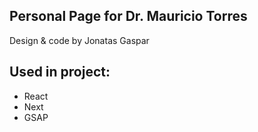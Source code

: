 ## Personal Page for Dr. Mauricio Torres

Design & code by Jonatas Gaspar

## Used in project:

- React
- Next
- GSAP